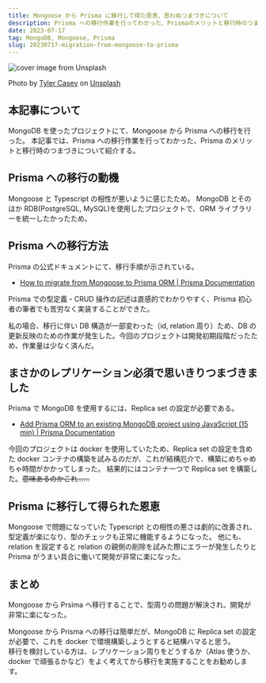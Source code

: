 ```yaml
---
title: Mongoose から Prisma に移行して得た恩恵、思わぬつまづきについて
description: Prisma への移行作業を行ってわかった、Prismaのメリットと移行時のつまづきについて紹介する。
date: 2023-07-17
tag: MongoDB, Mongoose, Prisma
slug: 20230717-migration-from-mongoose-to-prisma
---
```


![cover image from Unsplash](/assets/blog/20230717-migration-from-mongoose-to-prisma/cover.webp)

Photo by [Tyler Casey](https://unsplash.com/photos/4uCdG0scCJ0) on [Unsplash](https://unsplash.com/)

## 本記事について

MongoDB を使ったプロジェクトにて、Mongoose から Prisma への移行を行った。
本記事では、Prisma への移行作業を行ってわかった、Prisma のメリットと移行時のつまづきについて紹介する。

## Prisma への移行の動機

Mongoose と Typescript の相性が悪いように感じたため。
MongoDB とそのほか RDB(PostgreSQL, MySQL)を使用したプロジェクトで、ORM ライブラリーを統一したかったため。

## Prisma への移行方法

Prisma の公式ドキュメントにて、移行手順が示されている。  

- [How to migrate from Mongoose to Prisma ORM | Prisma Documentation](https://www.prisma.io/docs/guides/migrate-to-prisma/migrate-from-mongoose)

Prisma での型定義・CRUD 操作の記述は直感的でわかりやすく、Prisma 初心者の筆者でも苦労なく実装することができた。

私の場合、移行に伴い DB 構造が一部変わった（id, relation 周り）ため、DB の更新反映のための作業が発生した。今回のプロジェクトは開発初期段階だったため、作業量は少なく済んだ。

## まさかのレプリケーション必須で思いきりつまづきました

Prisma で MongoDB を使用するには、Replica set の設定が必要である。

- [Add Prisma ORM to an existing MongoDB project using JavaScript (15 min) | Prisma Documentation](https://www.prisma.io/docs/getting-started/setup-prisma/add-to-existing-project/mongodb-node-mongodb#:~:text=on%20your%20machine-,Access%20to%20a%20MongoDB%204.2%2B%20server%20with%20a%20replica%20set%20deployment,.,-The%20MongoDB%20database)

今回のプロジェクトは docker を使用していたため、Replica set の設定を含めた docker コンテナの構築を試みるのだが、これが結構厄介で、構築にめちゃめちゃ時間がかかってしまった。
結果的にはコンテナ一つで Replica set を構築した。~~意味あるのかこれ......~~

## Prisma に移行して得られた恩恵

Mongoose で問題になっていた Typescript との相性の悪さは劇的に改善され、型定義が楽になり、型のチェックも正常に機能するようになった。
他にも、relation を設定すると relation の親側の削除を試みた際にエラーが発生したりと Prisma がうまい具合に働いて開発が非常に楽になった。

## まとめ

Mongoose から Prsima へ移行することで、型周りの問題が解決され、開発が非常に楽になった。

Mongoose から Prisma への移行は簡単だが、MongoDB に Replica set の設定が必要で、これを docker で環境構築しようとすると結構ハマると思う。  
移行を検討している方は、レプリケーション周りをどうするか（Atlas 使うか、docker で頑張るかなど）をよく考えてから移行を実施することをお勧めします。
